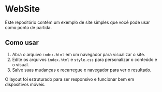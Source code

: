 # WebSite

Este repositório contém um exemplo de site simples que você pode usar como ponto de partida.

## Como usar

1. Abra o arquivo `index.html` em um navegador para visualizar o site.
2. Edite os arquivos `index.html` e `style.css` para personalizar o conteúdo e o visual.
3. Salve suas mudanças e recarregue o navegador para ver o resultado.

O layout foi estruturado para ser responsivo e funcionar bem em dispositivos móveis.
